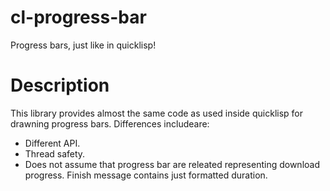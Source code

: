 # cl-progress-bar
Progress bars, just like in quicklisp!

# Description
This library provides almost the same code as used inside quicklisp for drawning progress bars. Differences includeare:
* Different API.
* Thread safety.
* Does not assume that progress bar are releated representing download progress. Finish message contains just formatted duration.

